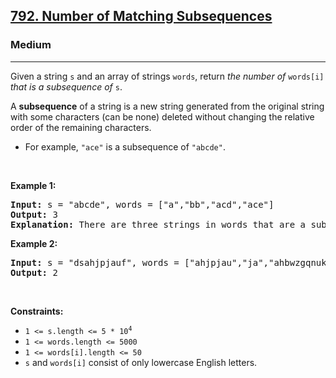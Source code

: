 <h2><a href="https://leetcode.com/problems/number-of-matching-subsequences/">792. Number of Matching Subsequences</a></h2><h3>Medium</h3><hr><div style="user-select: auto;"><p style="user-select: auto;">Given a string <code style="user-select: auto;">s</code> and an array of strings <code style="user-select: auto;">words</code>, return <em style="user-select: auto;">the number of</em> <code style="user-select: auto;">words[i]</code> <em style="user-select: auto;">that is a subsequence of</em> <code style="user-select: auto;">s</code>.</p>

<p style="user-select: auto;">A <strong style="user-select: auto;">subsequence</strong> of a string is a new string generated from the original string with some characters (can be none) deleted without changing the relative order of the remaining characters.</p>

<ul style="user-select: auto;">
	<li style="user-select: auto;">For example, <code style="user-select: auto;">"ace"</code> is a subsequence of <code style="user-select: auto;">"abcde"</code>.</li>
</ul>

<p style="user-select: auto;">&nbsp;</p>
<p style="user-select: auto;"><strong style="user-select: auto;">Example 1:</strong></p>

<pre style="user-select: auto;"><strong style="user-select: auto;">Input:</strong> s = "abcde", words = ["a","bb","acd","ace"]
<strong style="user-select: auto;">Output:</strong> 3
<strong style="user-select: auto;">Explanation:</strong> There are three strings in words that are a subsequence of s: "a", "acd", "ace".
</pre>

<p style="user-select: auto;"><strong style="user-select: auto;">Example 2:</strong></p>

<pre style="user-select: auto;"><strong style="user-select: auto;">Input:</strong> s = "dsahjpjauf", words = ["ahjpjau","ja","ahbwzgqnuk","tnmlanowax"]
<strong style="user-select: auto;">Output:</strong> 2
</pre>

<p style="user-select: auto;">&nbsp;</p>
<p style="user-select: auto;"><strong style="user-select: auto;">Constraints:</strong></p>

<ul style="user-select: auto;">
	<li style="user-select: auto;"><code style="user-select: auto;">1 &lt;= s.length &lt;= 5 * 10<sup style="user-select: auto;">4</sup></code></li>
	<li style="user-select: auto;"><code style="user-select: auto;">1 &lt;= words.length &lt;= 5000</code></li>
	<li style="user-select: auto;"><code style="user-select: auto;">1 &lt;= words[i].length &lt;= 50</code></li>
	<li style="user-select: auto;"><code style="user-select: auto;">s</code> and <code style="user-select: auto;">words[i]</code> consist of only lowercase English letters.</li>
</ul>
</div>